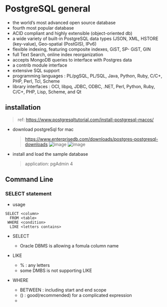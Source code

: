 # PostgreSQL general

- the world’s most advanced open source database
- fourth most popular database
- ACID compliant and highly extensible (object-oriented db)
- a wide variety of built-in PostgreSQL data types (JSON, XML, HSTORE (key-value), Geo-spatial (PostGIS), IPv6)
- flexible indexing, featuring composite indexes, GiST, SP- GiST, GIN
- full Text Search, online index reorganization
- accepts MongoDB queries to interface with Postgres data
- a contrib module interface
- extensive SQL support
- programming languages : PL/pgSQL, PL/SQL, Java, Python, Ruby, C/C+, PHP, Perl, Tcl, Scheme
- library interfaces : OCI, libpq, JDBC, ODBC, .NET, Perl, Python, Ruby, C/C+, PHP, Lisp, Scheme, and Qt

## installation
> ref: https://www.postgresqltutorial.com/install-postgresql-macos/

- download postgreSql for mac
  > https://www.enterprisedb.com/downloads/postgres-postgresql-downloads
  > ![image](https://user-images.githubusercontent.com/59367560/133525880-d2fe2c1e-3262-4fd5-a617-078c7924f4ec.png)
  > ![image](https://user-images.githubusercontent.com/59367560/133526054-caf2bb9e-ddae-4a49-9c04-a26b345dffd7.png)

- install and load the sample database
  > application: pgAdmin 4

## Command Line
### SELECT statement
- usage
```
SELECT <column> 
  FROM <table>
 WHERE <condition>
  LIKE <letters contains>
```
- SELECT
  - Oracle DBMS is allowing a fomula column name

- LIKE
  - % : any letters
  - some DMBS is not supporting LIKE 

- WHERE
  - BETWEEN : including start and end scope
  - () : good(recommended) for a complicated expression
  - 
